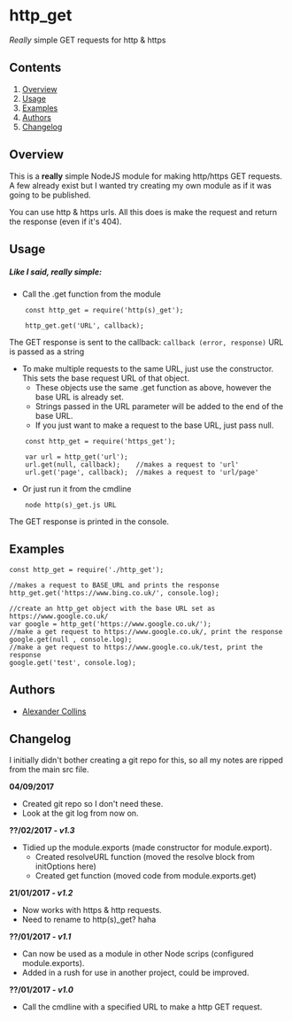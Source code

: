 # http_get
_Really_ simple GET requests for http & https

## Contents
1. [Overview](##Overview)
2. [Usage](##Usage)
3. [Examples](##Examples)
4. [Authors](##Authors)
5. [Changelog](##Changelog)

## Overview
This is a **really** simple NodeJS module for making http/https GET requests.
A few already exist but I wanted try creating my own module as if it was going to be published.

You can use http & https urls.
All this does is make the request and return the response (even if it's 404).

## Usage
##### Like I said, really simple:
* Call the .get function from the module
```
    const http_get = require('http(s)_get');

    http_get.get('URL', callback);
```
The GET response is sent to the callback: ```callback (error, response)```
URL is passed as a string


* To make multiple requests to the same URL, just use the constructor. This sets the base request URL of that object.
	* These objects use the same .get function as above, however the base URL is already set.
	* Strings passed in the URL parameter will be added to the end of the base URL.
	* If you just want to make a request to the base URL, just pass null.
```
    const http_get = require('https_get');

    var url = http_get('url');
    url.get(null, callback);    //makes a request to 'url'
    url.get('page', callback);  //makes a request to 'url/page'
```

* Or just run it from the cmdline
```
    node http(s)_get.js URL
```
The GET response is printed in the console.

## Examples
```
const http_get = require('./http_get');

//makes a request to BASE_URL and prints the response
http_get.get('https://www.bing.co.uk/', console.log);

//create an http_get object with the base URL set as https://www.google.co.uk/
var google = http_get('https://www.google.co.uk/');
//make a get request to https://www.google.co.uk/, print the response
google.get(null , console.log);
//make a get request to https://www.google.co.uk/test, print the response
google.get('test', console.log);
```

## Authors
* [Alexander Collins](https://www.github.com/GeaRSiX)

## Changelog
I initially didn't bother creating a git repo for this, so all my notes are ripped from the main src file.

**04/09/2017**
* Created git repo so I don't need these.
* Look at the git log from now on.

**??/02/2017 - _v1.3_**
* Tidied up the module.exports (made constructor for module.export).
	* Created resolveURL function (moved the resolve block from initOptions here)
	* Created get function (moved code from module.exports.get)

**21/01/2017 - _v1.2_**
* Now works with https & http requests.
* Need to rename to http(s)_get? haha

**??/01/2017 - _v1.1_**
* Can now be used as a module in other Node scrips (configured module.exports).
* Added in a rush for use in another project, could be improved.

**??/01/2017 - _v1.0_**
* Call the cmdline with a specified URL to make a http GET request.